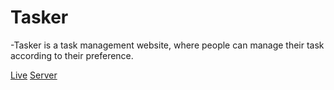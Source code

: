 # Tasker
-Tasker is a task management website, where people can manage their task according to their preference.

[Live](https://todolist-f28c2.web.app/)
[Server](https://todolist-f28c2.web.app/](https://github.com/wolfiee42/taskerServer)https://github.com/wolfiee42/taskerServer)

